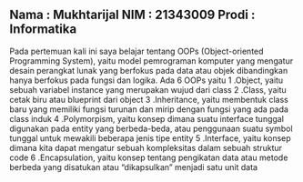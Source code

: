 ## Nama : Mukhtarijal   NIM : 21343009   Prodi : Informatika
Pada pertemuan kali ini saya belajar tentang OOPs (Object-oriented Programming System), yaitu model pemrograman komputer yang mengatur desain perangkat lunak yang berfokus pada data atau objek dibandingkan hanya berfokus pada fungsi dan logika. Ada 6 OOPs yaitu 
1 .Object, yaitu sebuah variabel instance yang merupakan wujud dari class
2 .Class, yaitu cetak biru atau blueprint dari object
3 .Inheritance, yaitu membentuk class baru yang memiliki fungsi turunan dan mirip dengan fungsi yang ada pada class induk
4 .Polymorpism, yaitu konsep dimana suatu interface tunggal digunakan pada entity yang berbeda-beda, atau penggunaan suatu symbol tunggal untuk mewakili beberapa jenis tipe entity
5 .Interface, yaitu konsep dimana kita dapat mengatur sebuah kompleksitas dalam sebuah struktur code
6 .Encapsulation, yaitu konsep tentang pengikatan data atau metode berbeda yang disatukan atau “dikapsulkan” menjadi satu unit data
